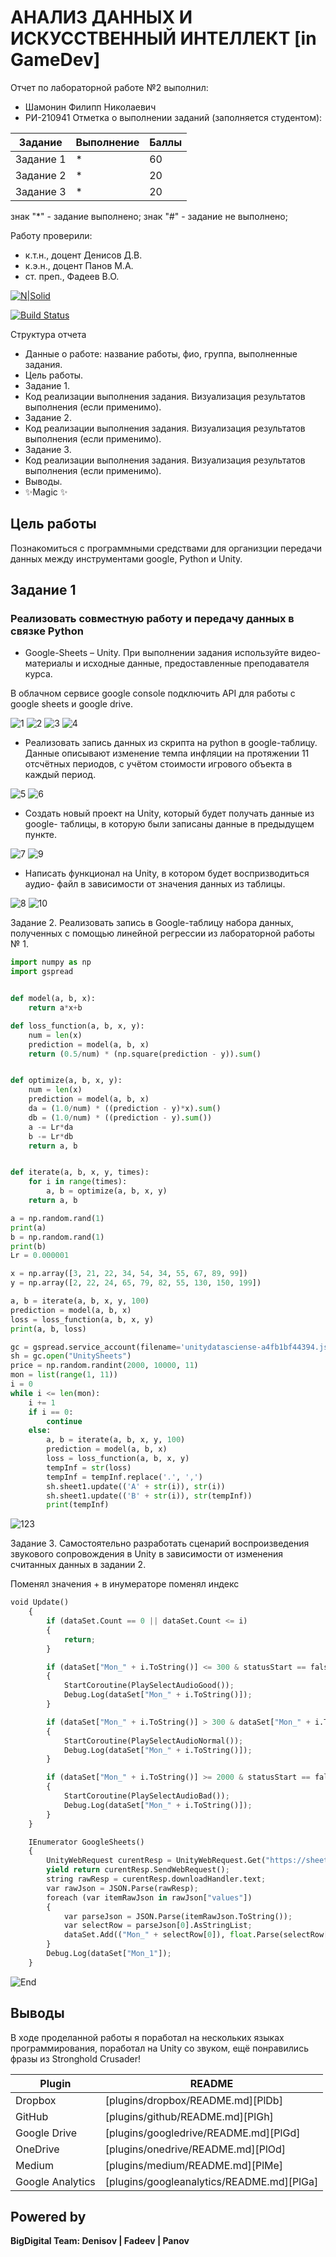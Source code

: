 # АНАЛИЗ ДАННЫХ И ИСКУССТВЕННЫЙ ИНТЕЛЛЕКТ [in GameDev]
Отчет по лабораторной работе №2 выполнил:
- Шамонин Филипп Николаевич
- РИ-210941
Отметка о выполнении заданий (заполняется студентом):

| Задание | Выполнение | Баллы |
| ------ | ------ | ------ |
| Задание 1 | * | 60 |
| Задание 2 | * | 20 |
| Задание 3 | * | 20 |

знак "*" - задание выполнено; знак "#" - задание не выполнено;

Работу проверили:
- к.т.н., доцент Денисов Д.В.
- к.э.н., доцент Панов М.А.
- ст. преп., Фадеев В.О.

[![N|Solid](https://cldup.com/dTxpPi9lDf.thumb.png)](https://nodesource.com/products/nsolid)

[![Build Status](https://travis-ci.org/joemccann/dillinger.svg?branch=master)](https://travis-ci.org/joemccann/dillinger)

Структура отчета

- Данные о работе: название работы, фио, группа, выполненные задания.
- Цель работы.
- Задание 1.
- Код реализации выполнения задания. Визуализация результатов выполнения (если применимо).
- Задание 2.
- Код реализации выполнения задания. Визуализация результатов выполнения (если применимо).
- Задание 3.
- Код реализации выполнения задания. Визуализация результатов выполнения (если применимо).
- Выводы.
- ✨Magic ✨

## Цель работы
Познакомиться с программными средствами для организции
передачи данных между инструментами google, Python и Unity.

## Задание 1
### Реализовать совместную работу и передачу данных в связке Python
- Google-Sheets – Unity. При выполнении задания используйте видео-материалы и
исходные данные, предоставленные преподавателя курса.

 В облачном сервисе google console подключить API для работы с google
sheets и google drive.

![1](https://user-images.githubusercontent.com/103362219/195162668-9c4eb7dc-a0bb-4ed6-93a3-200db4b7404e.png)
![2](https://user-images.githubusercontent.com/103362219/195162681-04b40ed0-95a3-4670-91d9-c27e49e715ce.png)
![3](https://user-images.githubusercontent.com/103362219/195162711-538c5723-ddf7-4849-b7e7-d7d58c9a1293.png)
![4](https://user-images.githubusercontent.com/103362219/195162747-722cba6c-5def-4567-be2b-5874d20b82c1.png)

- Реализовать запись данных из скрипта на python в google-таблицу. Данные
описывают изменение темпа инфляции на протяжении 11 отсчётных периодов, с
учётом стоимости игрового объекта в каждый период.

![5](https://user-images.githubusercontent.com/103362219/195162815-6874ff64-1458-494a-afbf-591e791f52c3.png)
![6](https://user-images.githubusercontent.com/103362219/195162852-f40c2972-e1dc-4321-9d81-e28daf887b6c.png)

- Создать новый проект на Unity, который будет получать данные из google-
таблицы, в которую были записаны данные в предыдущем пункте.

![7](https://user-images.githubusercontent.com/103362219/195162898-d30f18e5-17d1-4afa-9ead-55e78ccf36fe.png)
![9](https://user-images.githubusercontent.com/103362219/195163013-8882c2f0-b7b7-4674-92f7-5e75259b847d.png)

- Написать функционал на Unity, в котором будет воспризводиться аудио-
файл в зависимости от значения данных из таблицы.

![8](https://user-images.githubusercontent.com/103362219/195162988-799fb8c1-03aa-4f61-aa61-96d922230454.png)
![10](https://user-images.githubusercontent.com/103362219/195163046-cd7bfdfb-bcca-4581-b96a-074a833c09da.png)

Задание 2. Реализовать запись в Google-таблицу набора данных, полученных
с помощью линейной регрессии из лабораторной работы № 1.

```py
import numpy as np
import gspread


def model(a, b, x):
    return a*x+b

def loss_function(a, b, x, y):
    num = len(x)
    prediction = model(a, b, x)
    return (0.5/num) * (np.square(prediction - y)).sum()


def optimize(a, b, x, y):
    num = len(x)
    prediction = model(a, b, x)
    da = (1.0/num) * ((prediction - y)*x).sum()
    db = (1.0/num) * ((prediction - y).sum())
    a -= Lr*da
    b -= Lr*db
    return a, b


def iterate(a, b, x, y, times):
    for i in range(times):
        a, b = optimize(a, b, x, y)
    return a, b

a = np.random.rand(1)
print(a)
b = np.random.rand(1)
print(b)
Lr = 0.000001

x = np.array([3, 21, 22, 34, 54, 34, 55, 67, 89, 99])
y = np.array([2, 22, 24, 65, 79, 82, 55, 130, 150, 199])

a, b = iterate(a, b, x, y, 100)
prediction = model(a, b, x)
loss = loss_function(a, b, x, y)
print(a, b, loss)

gc = gspread.service_account(filename='unitydatasciense-a4fb1bf44394.json')
sh = gc.open("UnitySheets")
price = np.random.randint(2000, 10000, 11)
mon = list(range(1, 11))
i = 0
while i <= len(mon):
    i += 1
    if i == 0:
        continue
    else:
        a, b = iterate(a, b, x, y, 100)
        prediction = model(a, b, x)
        loss = loss_function(a, b, x, y)
        tempInf = str(loss)
        tempInf = tempInf.replace('.', ',')
        sh.sheet1.update(('A' + str(i)), str(i))
        sh.sheet1.update(('B' + str(i)), str(tempInf))
        print(tempInf)
```

![123](https://user-images.githubusercontent.com/103362219/195166193-f79fd832-fa7b-418c-bde9-70b85b2ad304.png)

Задание 3. Самостоятельно разработать сценарий воспроизведения звукового
сопровождения в Unity в зависимости от изменения считанных данных в задании 2.

Поменял значения + в инумераторе поменял индекс

```py
void Update()
    {
        if (dataSet.Count == 0 || dataSet.Count <= i)
        {
            return;
        }

        if (dataSet["Mon_" + i.ToString()] <= 300 & statusStart == false & 1 != dataSet.Count)
        {
            StartCoroutine(PlaySelectAudioGood());
            Debug.Log(dataSet["Mon_" + i.ToString()]);
        }

        if (dataSet["Mon_" + i.ToString()] > 300 & dataSet["Mon_" + i.ToString()] < 2000 & statusStart == false & 1 != dataSet.Count)
        {
            StartCoroutine(PlaySelectAudioNormal());
            Debug.Log(dataSet["Mon_" + i.ToString()]);
        }

        if (dataSet["Mon_" + i.ToString()] >= 2000 & statusStart == false & 1 != dataSet.Count)
        {
            StartCoroutine(PlaySelectAudioBad());
            Debug.Log(dataSet["Mon_" + i.ToString()]);
        }
    }

    IEnumerator GoogleSheets()
    {
        UnityWebRequest curentResp = UnityWebRequest.Get("https://sheets.googleapis.com/v4/spreadsheets/1LDnPyXaw05hTaRFvyQBFkONYLwtXJekyl-OzIOrYkdE/values/Лист1?key=AIzaSyDaCFe6mtKBhf9fSBc-1z8eaYQhT785igE");
        yield return curentResp.SendWebRequest();
        string rawResp = curentResp.downloadHandler.text;
        var rawJson = JSON.Parse(rawResp);
        foreach (var itemRawJson in rawJson["values"])
        {
            var parseJson = JSON.Parse(itemRawJson.ToString());
            var selectRow = parseJson[0].AsStringList;
            dataSet.Add(("Mon_" + selectRow[0]), float.Parse(selectRow[1]));
        }
        Debug.Log(dataSet["Mon_1"]);
    }
```
![End](https://user-images.githubusercontent.com/103362219/195169883-f0502e32-f2c5-4e2e-81b3-730794a778df.png)


## Выводы
В ходе проделанной работы я поработал на нескольких языках программирования, поработал на Unity со звуком, ещё понравились фразы из Stronghold Crusader!

| Plugin | README |
| ------ | ------ |
| Dropbox | [plugins/dropbox/README.md][PlDb] |
| GitHub | [plugins/github/README.md][PlGh] |
| Google Drive | [plugins/googledrive/README.md][PlGd] |
| OneDrive | [plugins/onedrive/README.md][PlOd] |
| Medium | [plugins/medium/README.md][PlMe] |
| Google Analytics | [plugins/googleanalytics/README.md][PlGa] |

## Powered by

**BigDigital Team: Denisov | Fadeev | Panov**
